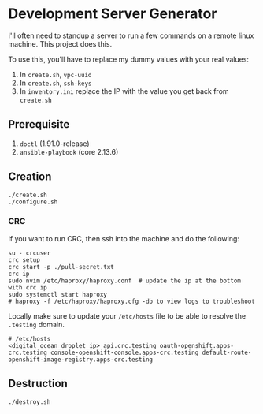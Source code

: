 # Development Server Generator
I'll often need to standup a server to run a few commands on a remote linux machine.
This project does this.

To use this, you'll have to replace my dummy values with your real values:

1. In `create.sh`, `vpc-uuid`
2. In `create.sh`, `ssh-keys`
3. In `inventory.ini` replace the IP with the value you get back from `create.sh`

## Prerequisite

1. `doctl` (1.91.0-release)
2. `ansible-playbook` (core 2.13.6)

## Creation

```shell
./create.sh
./configure.sh
```

### CRC

If you want to run CRC, then ssh into the machine
and do the following:

```shell
su - crcuser
crc setup
crc start -p ./pull-secret.txt
crc ip
sudo nvim /etc/haproxy/haproxy.conf  # update the ip at the bottom with crc ip
sudo systemctl start haproxy
# haproxy -f /etc/haproxy/haproxy.cfg -db to view logs to troubleshoot
```

Locally make sure to update your `/etc/hosts` file to be able to resolve
the `.testing` domain.

```shell
# /etc/hosts
<digital_ocean_droplet_ip> api.crc.testing oauth-openshift.apps-crc.testing console-openshift-console.apps-crc.testing default-route-openshift-image-registry.apps-crc.testing
```

## Destruction

```shell
./destroy.sh
```

